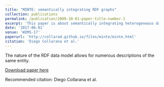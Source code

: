 ```yaml
---
title: "MINTE: semantically integrating RDF graphs"
collection: publications
permalink: /publication/2009-10-01-paper-title-number-1
excerpt: 'This paper is about semantically integrating heterogeneous data sources.'
date: '2017-06-01'
venue: 'WIMS-17'
paperurl: 'http://collarad.github.io/files/minte/minte.html'
citation: 'Diego Collarana et al.'
---
```

The nature of the RDF data model allows for numerous descriptions of the same entity.

[Download paper here](http://collarad.github.io/files/minte/minte.html)

Recommended citation: Diego Collarana et al.